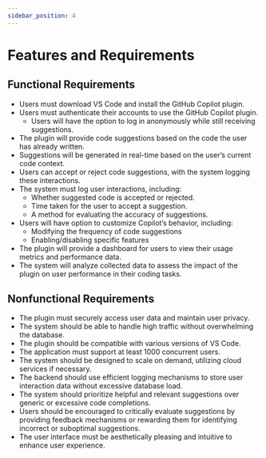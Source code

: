 ```yaml
---
sidebar_position: 4
---
```


# Features and Requirements

## Functional Requirements 
- Users must download VS Code and install the GitHub Copilot plugin.
- Users must authenticate their accounts to use the GitHub Copilot plugin.
    - Users will have the option to log in anonymously while still receiving suggestions.
- The plugin will provide code suggestions based on the code the user has already written.
- Suggestions will be generated in real-time based on the user’s current code context.
- Users can accept or reject code suggestions, with the system logging these interactions.
- The system must log user interactions, including:
    - Whether suggested code is accepted or rejected.
    - Time taken for the user to accept a suggestion.
    - A method for evaluating the accuracy of suggestions.
- Users will have option to customize Copilot’s behavior, including:
    - Modifying the frequency of code suggestions
    - Enabling/disabling specific features
- The plugin will provide a dashboard for users to view their usage metrics and performance data.
- The system will analyze collected data to assess the impact of the plugin on user performance in their coding tasks.

## Nonfunctional Requirements
- The plugin must securely access user data and maintain user privacy.
- The system should be able to handle high traffic without overwhelming the database.
- The plugin should be compatible with various versions of VS Code.
- The application must support at least 1000 concurrent users.
- The system should be designed to scale on demand, utilizing cloud services if necessary.
- The backend should use efficient logging mechanisms to store user interaction data without excessive database load.
- The system should prioritize helpful and relevant suggestions over generic or excessive code completions.
- Users should be encouraged to critically evaluate suggestions by providing feedback mechanisms or rewarding them for identifying incorrect or suboptimal suggestions.
- The user interface must be aesthetically pleasing and intuitive to enhance user experience.
